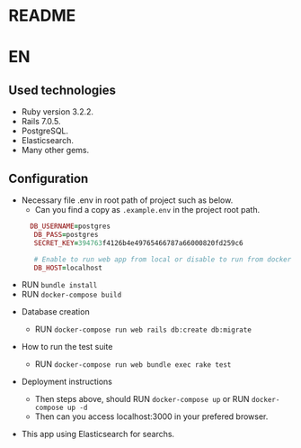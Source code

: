 # README

# EN
## Used technologies
- Ruby version 3.2.2.
- Rails 7.0.5.
- PostgreSQL.
- Elasticsearch.
- Many other gems.

## Configuration
  - Necessary file .env in root path of project such as below.
     - Can you find a copy as `.example.env` in the project root path.
    ```ruby
      DB_USERNAME=postgres
       DB_PASS=postgres
       SECRET_KEY=394763f4126b4e49765466787a66000820fd259c6

       # Enable to run web app from local or disable to run from docker.
       DB_HOST=localhost
    ```
  - RUN `bundle install`
  - RUN `docker-compose build`

* Database creation
  - RUN `docker-compose run web rails db:create db:migrate`

* How to run the test suite
  - RUN `docker-compose run web bundle exec rake test`

* Deployment instructions
  - Then steps above, should RUN `docker-compose up` or RUN `docker-compose up -d`
  - Then can you access localhost:3000 in your prefered browser.

* This app using Elasticsearch for searchs.
